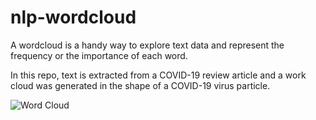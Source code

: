 # nlp-wordcloud
A wordcloud is a handy way to explore text data and represent the frequency or the importance of each word.

In this repo, text is extracted from a COVID-19 review article and a work cloud was generated in the shape of a COVID-19 virus particle.

![Word Cloud](https://github.com/jma199/nlp-wordcloud/Coronavirus-CDC.jpg?raw=true)
